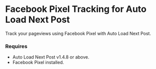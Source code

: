 # Facebook Pixel Tracking for Auto Load Next Post

Track your pageviews using Facebook Pixel with Auto Load Next Post.

### Requires

* Auto Load Next Post v1.4.8 or above.
* Facebook Pixel installed.
